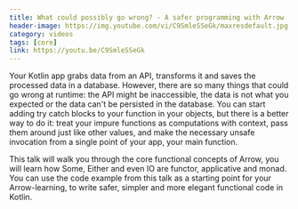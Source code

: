 ```yaml
---
title: What could possibly go wrong? - A safer programming with Arrow
header-image: https://img.youtube.com/vi/C9SmleSSeGk/maxresdefault.jpg
category: videos
tags: [core]
link: https://youtu.be/C9SmleSSeGk
---
```

Your Kotlin app grabs data from an API, transforms it and saves the processed data in a database. However, there are so many things that could go wrong at runtime: the API might be inaccessible, the data is not what you expected or the data can't be persisted in the database. You can start adding try catch blocks to your function in your objects, but there is a better way to do it: treat your impure functions as computations with context, pass them around just like other values, and make the necessary unsafe invocation from a single point of your app, your main function.

This talk will walk you through the core functional concepts of Arrow, you will learn how Some, Either and even IO are functor, applicative and monad. You can use the code example from this talk as a starting point for your Arrow-learning, to write safer, simpler and more elegant functional code in Kotlin.
